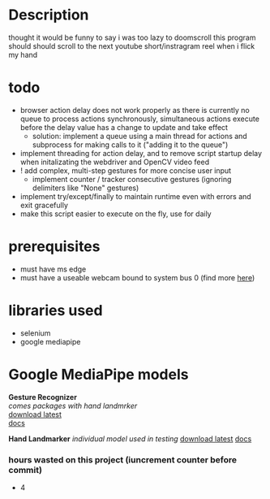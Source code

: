 # Description
thought it would be funny to say i was too lazy to doomscroll
this program should should scroll to the next youtube short/instragram reel when i flick my hand

# todo
- browser action delay does not work properly as there is currently no queue to process actions synchronously, simultaneous actions execute before the delay value has a change to update and take effect
    - solution: implement a queue using a main thread for actions and subprocess for making calls to it ("adding it to the queue")
- implement threading for action delay, and to remove script startup delay when initalizating the webdriver and OpenCV video feed
- ! add complex, multi-step gestures for more concise user input
    - implement counter / tracker consecutive gestures (ignoring delimiters like "None" gestures)
- implement try/except/finally to maintain runtime even with errors and exit gracefully
- make this script easier to execute on the fly, use for daily

# prerequisites
- must have ms edge
- must have a useable webcam bound to system bus 0 (find more [here](www.google.com/search?q=how+does+opencv+index+input+devices))

# libraries used
- selenium
- google mediapipe

# Google MediaPipe models
**Gesture Recognizer**\
*comes packages with hand landmrker*\
[download latest](https://storage.googleapis.com/mediapipe-models/gesture_recognizer/gesture_recognizer/float16/latest/gesture_recognizer.task)\
[docs](https://ai.google.dev/edge/mediapipe/solutions/vision/gesture_recognizer)

**Hand Landmarker**
*individual model used in testing*
[download latest](https://storage.googleapis.com/mediapipe-models/hand_landmarker/hand_landmarker/float16/latest/hand_landmarker.task)
[docs](https://ai.google.dev/edge/mediapipe/solutions/vision/hand_landmarker)




### hours wasted on this project (iuncrement counter before commit)
- 4